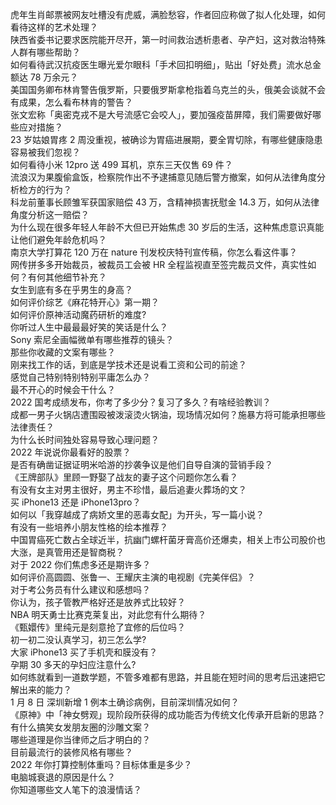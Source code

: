 虎年生肖邮票被网友吐槽没有虎威，满脸愁容，作者回应称做了拟人化处理，如何看待这样的艺术处理？  
陕西省委书记要求医院能开尽开，第一时间救治透析患者、孕产妇，这对救治特殊人群有哪些帮助？  
如何看待武汉抗疫医生曝光爱尔眼科「手术回扣明细」，贴出「好处费」流水总金额达 78 万余元？  
美国国务卿布林肯警告俄罗斯，只要俄罗斯拿枪指着乌克兰的头，俄美会谈就不会有成果，怎么看布林肯的警告？  
张文宏称「奥密克戎不是大号流感它会咬人」，要加强疫苗屏障，我们需要做好哪些应对措施？  
23 岁姑娘胃疼 2 周没重视，被确诊为胃癌进展期，要全胃切除，有哪些健康隐患容易被我们忽视？  
如何看待小米 12pro 送 499 耳机，京东三天仅售 69 件？  
流浪汉为果腹偷盒饭，检察院作出不予逮捕意见随后警方撤案，如何从法律角度分析检方的行为？  
科龙前董事长顾雏军获国家赔偿 43 万，含精神损害抚慰金 14.3 万，如何从法律角度分析这一赔偿？  
为什么现在很多年轻人年龄不大但已开始焦虑 30 岁后的生活，这种焦虑意识真能让他们避免年龄危机吗？  
南京大学打算花 120 万在 nature 刊发校庆特刊宣传稿，你怎么看这件事？  
网传拼多多开始裁员，被裁员工会被 HR 全程监视直至签完裁员文件，真实性如何？有何其他细节补充？  
女生到底有多在乎男生的身高？  
如何评价综艺《麻花特开心》第一期？  
如何评价原神活动魔药研析的难度?  
你听过人生中最最最好笑的笑话是什么？  
Sony 索尼全画幅微单有哪些推荐的镜头？  
那些你收藏的文案有哪些？  
刚来找工作的话，到底是学技术还是说看工资和公司的前途？  
感觉自己特别特别特别平庸怎么办？  
最不开心的时候会干什么？  
2022 国考成绩发布，你考了多少分？复习了多久？有啥经验教训？  
成都一男子火锅店遭围殴被泼滚烫火锅油，现场情况如何？施暴方将可能承担哪些法律责任？  
为什么长时间独处容易导致心理问题？  
2022 年说说你最看好的股票？  
是否有确凿证据证明米哈游的抄袭争议是他们自导自演的营销手段？  
《王牌部队》里顾一野娶了战友的妻子这个问题你怎么看？  
有没有女主对男主很好，男主不珍惜，最后追妻火葬场的文？  
买 iPhone13 还是 iPhone13pro？  
如何以「我穿越成了病娇文里的恶毒女配」为开头，写一篇小说？  
有没有一些培养小朋友性格的绘本推荐？  
中国胃癌死亡数占全球近半，抗幽门螺杆菌牙膏高价还爆卖，相关上市公司股价也大涨，是真管用还是智商税？  
对于 2022 你们焦虑多还是期许多？  
如何评价高圆圆、张鲁一、王耀庆主演的电视剧《完美伴侣》？  
对于考公务员有什么建议和感想吗？  
你认为，孩子管教严格好还是放养式比较好？  
NBA 明天勇士比赛克莱复出，对此您有什么期待？  
《甄嬛传》里纯元是刻意抢了宜修的后位吗？  
初一初二没认真学习，初三怎么学?  
大家 iPhone13 买了手机壳和膜没有？  
孕期 30 多天的孕妇应注意什么?  
如何练就看到一道数学题，不管多难都有思路，并且能在短时间的思考后迅速把它解出来的能力？  
1 月 8 日 深圳新增 1 例本土确诊病例，目前深圳情况如何？  
《原神》中「神女劈观」现阶段所获得的成功能否为传统文化传承开启新的思路？  
有什么搞笑女发朋友圈的沙雕文案？  
哪些道理是你当律师之后才明白的？  
目前最流行的装修风格有哪些？  
2022 年你打算控制体重吗？目标体重是多少？  
电脑城衰退的原因是什么？  
你知道哪些文人笔下的浪漫情话？  
